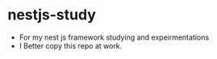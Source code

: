 # nestjs-study

- For my nest js framework studying and expeirmentations
- I Better copy this repo at work.
